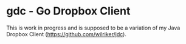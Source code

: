 # gdc - Go Dropbox Client

This is work in progress and is supposed to be a variation of my Java Dropbox Client (https://github.com/wilriker/jdc).
